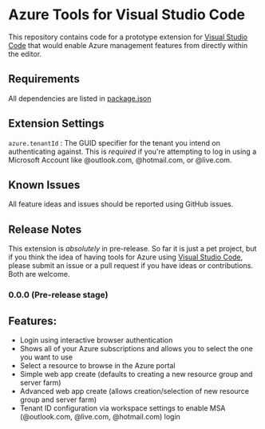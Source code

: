 # Azure Tools for Visual Studio Code

This repository contains code for a prototype extension for [Visual Studio Code](http://code.visualstudio.com) that would enable Azure management features from directly within the editor. 

## Requirements

All dependencies are listed in [package.json](package.json)

## Extension Settings

`azure.tenantId` : The GUID specifier for the tenant you intend on authenticating against. This is *required* if you're attempting to log in using a Microsoft Account like @outlook.com, @hotmail.com, or @live.com. 

## Known Issues

All feature ideas and issues should be reported using GitHub issues.

## Release Notes

This extension is *absolutely* in pre-release. So far it is just a pet project, but if you think the idea of having tools for Azure using [Visual Studio Code](http;//code.visualstudio.com), please submit an issue or a pull request if you have ideas or contributions. Both are welcome.

### 0.0.0 (Pre-release stage)

## Features:
- Login using interactive browser authentication
- Shows all of your Azure subscriptions and allows you to select the one you want to use
- Select a resource to browse in the Azure portal
- Simple web app create (defaults to creating a new resource group and server farm)
- Advanced web app create (allows creation/selection of new resource group and server farm)
- Tenant ID configuration via workspace settings to enable MSA (@outlook.com, @live.com, @hotmail.com) login